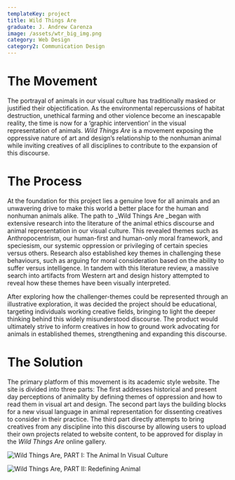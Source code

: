 ```yaml
---
templateKey: project
title: Wild Things Are
graduate: J. Andrew Carenza
image: /assets/wtr_big_img.png
category: Web Design
category2: Communication Design
---
```

# The Movement 

The portrayal of animals in our visual culture has traditionally masked or justified their objectification. As the environmental repercussions of habitat destruction, unethical farming and other violence become an inescapable reality, the time is now for a ‘graphic intervention’ in the visual representation of animals. _Wild Things Are_ is a movement exposing the oppressive nature of art and design’s relationship to the nonhuman animal while inviting creatives of all disciplines to contribute to the expansion of this discourse.

# The Process

At the foundation for this project lies a genuine love for all animals and an unwavering drive to make this world a better place for the human and nonhuman animals alike. The path to _Wild Things Are _began with extensive research into the literature of the animal ethics discourse and animal representation in our visual culture. This revealed themes such as Anthropocentrism, our human-first and human-only moral framework, and speciesism, our systemic oppression or privileging of certain species versus others. Research also established key themes in challenging these behaviours, such as arguing for moral consideration based on the ability to suffer versus intelligence. In tandem with this literature review, a massive search into artifacts from Western art and design history attempted to reveal how these themes have been visually interpreted. 

After exploring how the challenger-themes could be represented through an illustrative exploration, it was decided the project should be educational, targeting individuals working creative fields, bringing to light the deeper thinking behind this widely misunderstood discourse. The product would ultimately strive to inform creatives in how to ground work advocating for animals in established themes, strengthening and expanding this discourse. 

# The Solution

The primary platform of this movement is its academic style website. The site is divided into three parts: The first addresses historical and present day perceptions of animality by defining themes of oppression  and how to read them in visual art and design. The second part lays the building blocks for a new visual language in animal representation for dissenting creatives to consider in their practice. The third part directly attempts to bring creatives from any discipline into this discourse by allowing users to upload their own projects related to website content, to be approved for display in the _Wild Things Are_ online gallery. 

![Wild Things Are, PART I: The Animal In Visual Culture](/assets/wtr_img2.png)

![Wild Things Are, PART II: Redefining Animal](/assets/wtr_img1.png)

